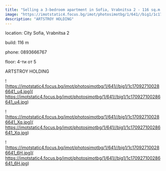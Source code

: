 ```yaml
---
title: "Selling a 3-bedroom apartment in Sofia, Vrabnitsa 2 - 116 sq.m / 150,000 EUR :: imot.bg Advertisement"
image: "https://imotstatic4.focus.bg/imot/photosimotbg/1/641//big1/1c170927100286641_rX.jpg"
description: "ARTSTROY HOLDING"
---
```


location: City Sofia, Vrabnitsa 2

build: 116 m

phone: 0893666767

floor: 4-ти от 5

ARTSTROY HOLDING


![https://imotstatic4.focus.bg/imot/photosimotbg/1/641//big1/1c170927100286641_u4.jpg]( https://imotstatic4.focus.bg/imot/photosimotbg/1/641//big1/1c170927100286641_u4.jpg)


![https://imotstatic4.focus.bg/imot/photosimotbg/1/641//big1/1c170927100286641_Xq.jpg]( https://imotstatic4.focus.bg/imot/photosimotbg/1/641//big1/1c170927100286641_Xq.jpg)


![https://imotstatic4.focus.bg/imot/photosimotbg/1/641//big1/1c170927100286641_6H.jpg]( https://imotstatic4.focus.bg/imot/photosimotbg/1/641//big1/1c170927100286641_6H.jpg)



